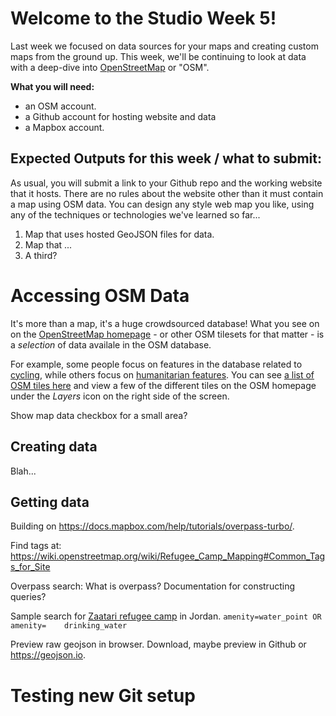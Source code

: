 # Welcome to the Studio Week 5!

Last week we focused on data sources for your maps and creating custom maps from the ground up. This week, we'll be continuing to look at data with a deep-dive into [OpenStreetMap](https://www.openstreetmap.org/) or "OSM".

**What you will need:**
- an OSM account.
- a Github account for hosting website and data
- a Mapbox account.

## Expected Outputs for this week / what to submit:

As usual, you will submit a link to your Github repo and the working website that it hosts. There are no rules about the website other than it must contain a map using OSM data. You can design any style web map you like, using any of the techniques or technologies we've learned so far...

1. Map that uses hosted GeoJSON files for data.
2. Map that ...
3. A third?

# Accessing OSM Data
It's more than a map, it's a huge crowdsourced database! What you see on on the [OpenStreetMap homepage](https://www.openstreetmap.org/) - or other OSM tilesets for that matter - is a _selection_ of data availale in the OSM database.

For example, some people focus on features in the database related to [cycling](https://www.thunderforest.com/maps/opencyclemap/), while others focus on [humanitarian features](http://map.hotosm.org/#15/32.2916/36.3341). You can see [a list of OSM tiles here](https://wiki.openstreetmap.org/wiki/Tiles) and view a few of the different tiles on the OSM homepage under the *Layers* icon on the right side of the screen.

Show map data checkbox for a small area?

## Creating data
Blah...

## Getting data
Building on https://docs.mapbox.com/help/tutorials/overpass-turbo/.

Find tags at: https://wiki.openstreetmap.org/wiki/Refugee_Camp_Mapping#Common_Tags_for_Site

Overpass search:
What is overpass?
Documentation for constructing queries?

Sample search for [Zaatari refugee camp](https://en.wikipedia.org/wiki/Zaatari_refugee_camp) in Jordan.
`amenity=water_point OR amenity= 	drinking_water`

Preview raw geojson in browser. Download, maybe preview in Github or https://geojson.io.

# Testing new Git setup
